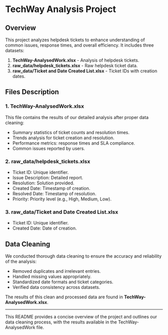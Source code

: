 # TechWay Analysis Project

## Overview

This project analyzes helpdesk tickets to enhance understanding of common issues, response times, and overall efficiency. It includes three datasets:

1. **TechWay-AnalysedWork.xlsx** - Analysis of helpdesk tickets.
2. **raw_data/helpdesk_tickets.xlsx** - Raw helpdesk ticket data.
3. **raw_data/Ticket and Date Created List.xlsx** - Ticket IDs with creation dates.

## Files Description

### 1. TechWay-AnalysedWork.xlsx
This file contains the results of our detailed analysis after proper data cleaning:
- Summary statistics of ticket counts and resolution times.
- Trends analysis for ticket creation and resolution.
- Performance metrics: response times and SLA compliance.
- Common issues reported by users.

### 2. raw_data/helpdesk_tickets.xlsx
- Ticket ID: Unique identifier.
- Issue Description: Detailed report.
- Resolution: Solution provided.
- Created Date: Timestamp of creation.
- Resolved Date: Timestamp of resolution.
- Priority: Priority level (e.g., High, Medium, Low).

### 3. raw_data/Ticket and Date Created List.xlsx
- Ticket ID: Unique identifier.
- Created Date: Date of creation.

## Data Cleaning
We conducted thorough data cleaning to ensure the accuracy and reliability of the analysis:
- Removed duplicates and irrelevant entries.
- Handled missing values appropriately.
- Standardized date formats and ticket categories.
- Verified data consistency across datasets.

The results of this clean and processed data are found in **TechWay-AnalysedWork.xlsx**.

---

This README provides a concise overview of the project and outlines our data cleaning process, with the results available in the TechWay-AnalysedWork file.
